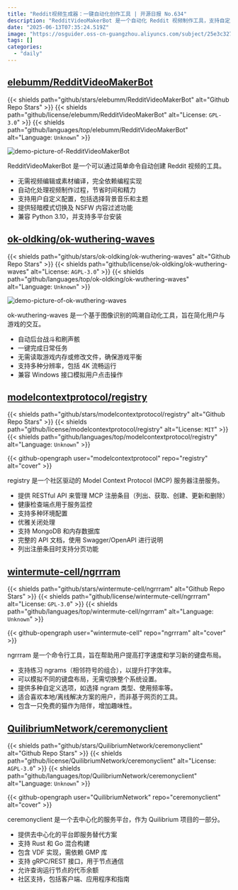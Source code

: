 ```yaml
---
title: "Reddit视频生成器：一键自动化创作工具 | 开源日报 No.634"
description: "RedditVideoMakerBot 是一个自动化 Reddit 视频制作工具，支持自定义配置和 NSFW 过滤，无需视频编辑经验，兼容 Python 3.10 和多平台。"
date: "2025-06-13T07:35:24.519Z"
image: "https://osguider.oss-cn-guangzhou.aliyuncs.com/subject/25e3c327b231e7cf8a2336d50e51936a.png"
tags: []
categories:
  - "daily"
---
```


## [elebumm/RedditVideoMakerBot](https://github.com/elebumm/RedditVideoMakerBot)

{{< shields path="github/stars/elebumm/RedditVideoMakerBot" alt="Github Repo Stars" >}} {{< shields path="github/license/elebumm/RedditVideoMakerBot" alt="License: `GPL-3.0`" >}} {{< shields path="github/languages/top/elebumm/RedditVideoMakerBot" alt="Language: `Unknown`" >}}

![demo-picture-of-RedditVideoMakerBot](https://static.osguider.com/subject/github/elebumm/RedditVideoMakerBot/24def280d1630252c78d22833e943fde.png)

RedditVideoMakerBot 是一个可以通过简单命令自动创建 Reddit 视频的工具。

- 无需视频编辑或素材编译，完全依赖编程实现
- 自动化处理视频制作过程，节省时间和精力
- 支持用户自定义配置，包括选择背景音乐和主题
- 提供轻暗模式切换及 NSFW 内容过滤功能
- 兼容 Python 3.10，并支持多平台安装
  
## [ok-oldking/ok-wuthering-waves](https://github.com/ok-oldking/ok-wuthering-waves)

{{< shields path="github/stars/ok-oldking/ok-wuthering-waves" alt="Github Repo Stars" >}} {{< shields path="github/license/ok-oldking/ok-wuthering-waves" alt="License: `AGPL-3.0`" >}} {{< shields path="github/languages/top/ok-oldking/ok-wuthering-waves" alt="Language: `Unknown`" >}}

![demo-picture-of-ok-wuthering-waves](https://static.osguider.com/subject/github/ok-oldking/ok-wuthering-waves/edc6a2b1da1d7509404ca45b65450319.png)

ok-wuthering-waves 是一个基于图像识别的鸣潮自动化工具，旨在简化用户与游戏的交互。

- 自动后台战斗和刷声骸
- 一键完成日常任务
- 无需读取游戏内存或修改文件，确保游戏平衡
- 支持多种分辨率，包括 4K 流畅运行
- 兼容 Windows 接口模拟用户点击操作
  
## [modelcontextprotocol/registry](https://github.com/modelcontextprotocol/registry)

{{< shields path="github/stars/modelcontextprotocol/registry" alt="Github Repo Stars" >}} {{< shields path="github/license/modelcontextprotocol/registry" alt="License: `MIT`" >}} {{< shields path="github/languages/top/modelcontextprotocol/registry" alt="Language: `Unknown`" >}}

{{< github-opengraph user="modelcontextprotocol" repo="registry" alt="cover" >}}

registry 是一个社区驱动的 Model Context Protocol (MCP) 服务器注册服务。

- 提供 RESTful API 来管理 MCP 注册条目（列出、获取、创建、更新和删除）
- 健康检查端点用于服务监控
- 支持多种环境配置
- 优雅关闭处理
- 支持 MongoDB 和内存数据库
- 完整的 API 文档，使用 Swagger/OpenAPI 进行说明
- 列出注册条目时支持分页功能
  
## [wintermute-cell/ngrrram](https://github.com/wintermute-cell/ngrrram)

{{< shields path="github/stars/wintermute-cell/ngrrram" alt="Github Repo Stars" >}} {{< shields path="github/license/wintermute-cell/ngrrram" alt="License: `GPL-3.0`" >}} {{< shields path="github/languages/top/wintermute-cell/ngrrram" alt="Language: `Unknown`" >}}

{{< github-opengraph user="wintermute-cell" repo="ngrrram" alt="cover" >}}

ngrrram 是一个命令行工具，旨在帮助用户提高打字速度和学习新的键盘布局。

- 支持练习 ngrams（相邻符号的组合），以提升打字效率。
- 可以模拟不同的键盘布局，无需切换整个系统设置。
- 提供多种自定义选项，如选择 ngram 类型、使用频率等。
- 适合喜欢本地/离线解决方案的用户，而非基于网页的工具。
- 包含一只免费的猫作为陪伴，增加趣味性。
  
## [QuilibriumNetwork/ceremonyclient](https://github.com/QuilibriumNetwork/ceremonyclient)

{{< shields path="github/stars/QuilibriumNetwork/ceremonyclient" alt="Github Repo Stars" >}} {{< shields path="github/license/QuilibriumNetwork/ceremonyclient" alt="License: `AGPL-3.0`" >}} {{< shields path="github/languages/top/QuilibriumNetwork/ceremonyclient" alt="Language: `Unknown`" >}}

{{< github-opengraph user="QuilibriumNetwork" repo="ceremonyclient" alt="cover" >}}

ceremonyclient 是一个去中心化的服务平台，作为 Quilibrium 项目的一部分。

- 提供去中心化的平台即服务替代方案
- 支持 Rust 和 Go 混合构建
- 包含 VDF 实现，需依赖 GMP 库
- 支持 gRPC/REST 接口，用于节点通信
- 允许查询运行节点的代币余额
- 社区支持，包括客户端、应用程序和指南
  
